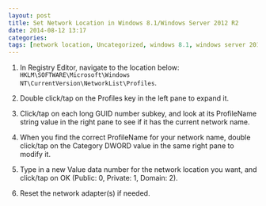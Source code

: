 ```yaml
---
layout: post
title: Set Network Location in Windows 8.1/Windows Server 2012 R2
date: 2014-08-12 13:17
categories: 
tags: [network location, Uncategorized, windows 8.1, windows server 2012 r2]
---
```


1. In Registry Editor, navigate to the location below: `HKLM\SOFTWARE\Microsoft\Windows NT\CurrentVersion\NetworkList\Profiles`.

1. Double click/tap on the Profiles key in the left pane to expand it.

1. Click/tap on each long GUID number subkey, and look at its ProfileName string value in the right pane to see if it has the current network name.

1. When you find the correct ProfileName for your network name, double click/tap on the Category DWORD value in the same right pane to modify it.

1. Type in a new Value data number for the network location you want, and click/tap on OK (Public: 0, Private: 1, Domain: 2).

1. Reset the network adapter(s) if needed.
